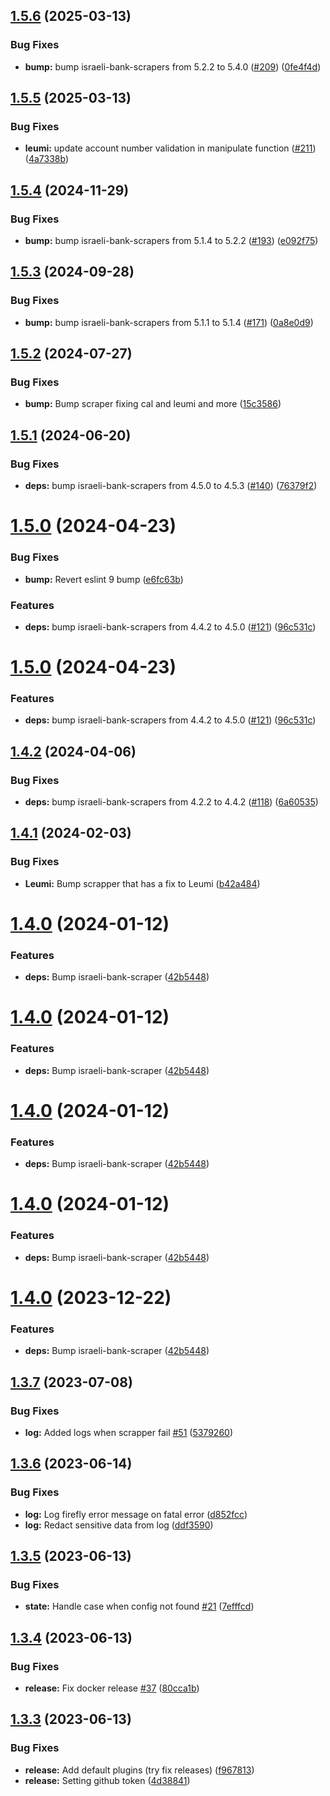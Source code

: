 ## [1.5.6](https://github.com/itairaz1/israeli-bank-firefly-importer/compare/v1.5.5...v1.5.6) (2025-03-13)


### Bug Fixes

* **bump:** bump israeli-bank-scrapers from 5.2.2 to 5.4.0 ([#209](https://github.com/itairaz1/israeli-bank-firefly-importer/issues/209)) ([0fe4f4d](https://github.com/itairaz1/israeli-bank-firefly-importer/commit/0fe4f4d39e61450956cd11e54eb12b5c83b364c6))

## [1.5.5](https://github.com/itairaz1/israeli-bank-firefly-importer/compare/v1.5.4...v1.5.5) (2025-03-13)


### Bug Fixes

* **leumi:** update account number validation in manipulate function ([#211](https://github.com/itairaz1/israeli-bank-firefly-importer/issues/211)) ([4a7338b](https://github.com/itairaz1/israeli-bank-firefly-importer/commit/4a7338bc5bd58c5b952ec40cdf70cbabedbfde75))

## [1.5.4](https://github.com/itairaz1/israeli-bank-firefly-importer/compare/v1.5.3...v1.5.4) (2024-11-29)


### Bug Fixes

* **bump:** bump israeli-bank-scrapers from 5.1.4 to 5.2.2 ([#193](https://github.com/itairaz1/israeli-bank-firefly-importer/issues/193)) ([e092f75](https://github.com/itairaz1/israeli-bank-firefly-importer/commit/e092f75a1c6411a5096427a925b24742875d6263))

## [1.5.3](https://github.com/itairaz1/israeli-bank-firefly-importer/compare/v1.5.2...v1.5.3) (2024-09-28)


### Bug Fixes

* **bump:** bump israeli-bank-scrapers from 5.1.1 to 5.1.4 ([#171](https://github.com/itairaz1/israeli-bank-firefly-importer/issues/171)) ([0a8e0d9](https://github.com/itairaz1/israeli-bank-firefly-importer/commit/0a8e0d9667e77a2e775acd328b166379414e3e40))

## [1.5.2](https://github.com/itairaz1/israeli-bank-firefly-importer/compare/v1.5.1...v1.5.2) (2024-07-27)


### Bug Fixes

* **bump:** Bump scraper fixing cal and leumi and more ([15c3586](https://github.com/itairaz1/israeli-bank-firefly-importer/commit/15c35869ecb6d727459340976e93ac01538a7601))

## [1.5.1](https://github.com/itairaz1/israeli-bank-firefly-importer/compare/v1.5.0...v1.5.1) (2024-06-20)


### Bug Fixes

* **deps:** bump israeli-bank-scrapers from 4.5.0 to 4.5.3 ([#140](https://github.com/itairaz1/israeli-bank-firefly-importer/issues/140)) ([76379f2](https://github.com/itairaz1/israeli-bank-firefly-importer/commit/76379f257a9c249913d452b99463f28f6da06298))

# [1.5.0](https://github.com/itairaz1/israeli-bank-firefly-importer/compare/v1.4.2...v1.5.0) (2024-04-23)


### Bug Fixes

* **bump:** Revert eslint 9 bump ([e6fc63b](https://github.com/itairaz1/israeli-bank-firefly-importer/commit/e6fc63bf5064b3dee1906a2608abbe0d2e5f1a57))


### Features

* **deps:** bump israeli-bank-scrapers from 4.4.2 to 4.5.0 ([#121](https://github.com/itairaz1/israeli-bank-firefly-importer/issues/121)) ([96c531c](https://github.com/itairaz1/israeli-bank-firefly-importer/commit/96c531c5bb7ac73ddda996beb54e45680a98c4be))

# [1.5.0](https://github.com/itairaz1/israeli-bank-firefly-importer/compare/v1.4.2...v1.5.0) (2024-04-23)


### Features

* **deps:** bump israeli-bank-scrapers from 4.4.2 to 4.5.0 ([#121](https://github.com/itairaz1/israeli-bank-firefly-importer/issues/121)) ([96c531c](https://github.com/itairaz1/israeli-bank-firefly-importer/commit/96c531c5bb7ac73ddda996beb54e45680a98c4be))

## [1.4.2](https://github.com/itairaz1/israeli-bank-firefly-importer/compare/v1.4.1...v1.4.2) (2024-04-06)


### Bug Fixes

* **deps:** bump israeli-bank-scrapers from 4.2.2 to 4.4.2 ([#118](https://github.com/itairaz1/israeli-bank-firefly-importer/issues/118)) ([6a60535](https://github.com/itairaz1/israeli-bank-firefly-importer/commit/6a60535493ec3031e004668daa89df08963c640e))

## [1.4.1](https://github.com/itairaz1/israeli-bank-firefly-importer/compare/v1.4.0...v1.4.1) (2024-02-03)


### Bug Fixes

* **Leumi:** Bump scrapper that has a fix to Leumi ([b42a484](https://github.com/itairaz1/israeli-bank-firefly-importer/commit/b42a484318b75c3e9cb52ed903c3271eee35fa04))

# [1.4.0](https://github.com/itairaz1/israeli-bank-firefly-importer/compare/v1.3.7...v1.4.0) (2024-01-12)


### Features

* **deps:** Bump israeli-bank-scraper ([42b5448](https://github.com/itairaz1/israeli-bank-firefly-importer/commit/42b54486cc0315be1650f4d2183e0e86ee0e3160))

# [1.4.0](https://github.com/itairaz1/israeli-bank-firefly-importer/compare/v1.3.7...v1.4.0) (2024-01-12)


### Features

* **deps:** Bump israeli-bank-scraper ([42b5448](https://github.com/itairaz1/israeli-bank-firefly-importer/commit/42b54486cc0315be1650f4d2183e0e86ee0e3160))

# [1.4.0](https://github.com/itairaz1/israeli-bank-firefly-importer/compare/v1.3.7...v1.4.0) (2024-01-12)


### Features

* **deps:** Bump israeli-bank-scraper ([42b5448](https://github.com/itairaz1/israeli-bank-firefly-importer/commit/42b54486cc0315be1650f4d2183e0e86ee0e3160))

# [1.4.0](https://github.com/itairaz1/israeli-bank-firefly-importer/compare/v1.3.7...v1.4.0) (2024-01-12)


### Features

* **deps:** Bump israeli-bank-scraper ([42b5448](https://github.com/itairaz1/israeli-bank-firefly-importer/commit/42b54486cc0315be1650f4d2183e0e86ee0e3160))

# [1.4.0](https://github.com/itairaz1/israeli-bank-firefly-importer/compare/v1.3.7...v1.4.0) (2023-12-22)


### Features

* **deps:** Bump israeli-bank-scraper ([42b5448](https://github.com/itairaz1/israeli-bank-firefly-importer/commit/42b54486cc0315be1650f4d2183e0e86ee0e3160))

## [1.3.7](https://github.com/itairaz1/israeli-bank-firefly-importer/compare/v1.3.6...v1.3.7) (2023-07-08)


### Bug Fixes

* **log:** Added logs when scrapper fail [#51](https://github.com/itairaz1/israeli-bank-firefly-importer/issues/51) ([5379260](https://github.com/itairaz1/israeli-bank-firefly-importer/commit/53792603995b199737fd8be08af630e0c84731d5))

## [1.3.6](https://github.com/itairaz1/israeli-bank-firefly-importer/compare/v1.3.5...v1.3.6) (2023-06-14)


### Bug Fixes

* **log:** Log firefly error message on fatal error ([d852fcc](https://github.com/itairaz1/israeli-bank-firefly-importer/commit/d852fcc36be1d17c6a85548bf149f581f725bee7))
* **log:** Redact sensitive data from log ([ddf3590](https://github.com/itairaz1/israeli-bank-firefly-importer/commit/ddf359010aae9f89af837115c7363331ebe69f2d))

## [1.3.5](https://github.com/itairaz1/israeli-bank-firefly-importer/compare/v1.3.4...v1.3.5) (2023-06-13)


### Bug Fixes

* **state:** Handle case when config not found [#21](https://github.com/itairaz1/israeli-bank-firefly-importer/issues/21) ([7efffcd](https://github.com/itairaz1/israeli-bank-firefly-importer/commit/7efffcd8b7bd093980a599e6a996dfc7ed3b80ad))

## [1.3.4](https://github.com/itairaz1/israeli-bank-firefly-importer/compare/v1.3.3...v1.3.4) (2023-06-13)


### Bug Fixes

* **release:** Fix docker release [#37](https://github.com/itairaz1/israeli-bank-firefly-importer/issues/37) ([80cca1b](https://github.com/itairaz1/israeli-bank-firefly-importer/commit/80cca1b0d1c1b7218d5c9e00191fa093e6ceeb6b))

## [1.3.3](https://github.com/itairaz1/israeli-bank-firefly-importer/compare/v1.3.2...v1.3.3) (2023-06-13)


### Bug Fixes

* **release:** Add default plugins (try fix releases) ([f967813](https://github.com/itairaz1/israeli-bank-firefly-importer/commit/f9678135ed7b881e8ea00a4178ebc2c1d8371ba8))
* **release:** Setting github token ([4d38841](https://github.com/itairaz1/israeli-bank-firefly-importer/commit/4d38841f384428cbd426647cbe463e9b4bbc9e19))
